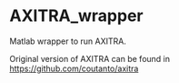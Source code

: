 # AXITRA_wrapper
Matlab wrapper to run AXITRA.

Original version of AXITRA can be found in https://github.com/coutanto/axitra
